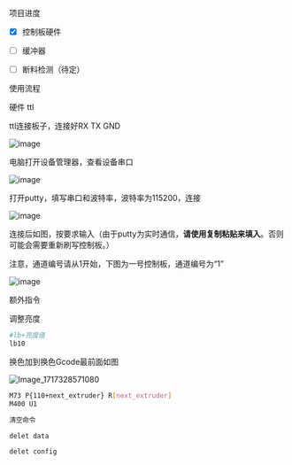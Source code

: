 项目进度

* [X] 控制板硬件
* [ ] 缓冲器
* [ ] 断料检测（待定）


使用流程

硬件 ttl

ttl连接板子，连接好RX TX GND

![image](assets/image-20240603004253-j25zkb1.png)

电脑打开设备管理器，查看设备串口

![image](assets/image-20240603005430-ncycrr0.png)

打开putty，填写串口和波特率，波特率为115200，连接

![image](assets/image-20240603005559-g14nzbr.png)

连接后如图，按要求输入（由于putty为实时通信，**请使用复制粘贴来填入**。否则可能会需要重新刷写控制板。）

注意，通道编号请从1开始，下图为一号控制板，通道编号为“1”

![image](assets/image-20240603010136-sydwrtt.png)

额外指令

调整亮度

```bash
#lb+亮度值
lb10
```

换色加到换色Gcode最前面如图

![Image_1717328571080](assets/Image_1717328571080-20240602194257-utaumlb.jpg)

```bash
M73 P{110+next_extruder} R[next_extruder]
M400 U1
```

```bash
清空命令

delet data

delet config
```
